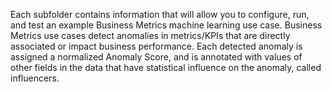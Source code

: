 Each subfolder contains information that will allow you to configure, run, and test an example Business Metrics machine learning use case. Business Metrics use cases detect anomalies in metrics/KPIs that are directly associated or impact business performance. Each detected anomaly is assigned a normalized Anomaly Score, and is annotated with values of other fields in the data that have statistical influence on the anomaly, called influencers.
